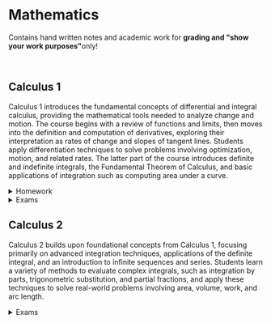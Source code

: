 <h1>Mathematics</b></h1>
<p>Contains hand written notes and academic work  for <strong>grading and "show your work purposes"</strong>only!</p>
<br>
<h2>Calculus 1</h2>
<p>Calculus 1 introduces the fundamental concepts of differential and integral calculus, providing the mathematical tools needed to analyze change and motion. The course begins with a review of functions and limits, then moves into the definition and computation of derivatives, exploring their interpretation as rates of change and slopes of tangent lines. Students apply differentiation techniques to solve problems involving optimization, motion, and related rates. The latter part of the course introduces definite and indefinite integrals, the Fundamental Theorem of Calculus, and basic applications of integration such as computing area under a curve.</p>

<details name="df_hw">
  <summary>Homework</summary>
   <ul style="padding-left: 30px;">
     <li><a href="https://github.com/markrandyreid/math/blob/main/calc1.hw1.q2.pdf" target="_blank">Defining a Limit-HW1.Q2</a></li>
     <li><a href="https://github.com/markrandyreid/math/blob/main/calc1.hw1.q10.pdf" target="_blank">Defining a Limit-HW1.Q10</a></li>
     <li><a href="https://github.com/markrandyreid/math/blob/main/calc1.hw1.q13.pdf" target="_blank">Defining a Limit-HW1.Q13</a></li>  
     <li><a href="https://github.com/markrandyreid/math/blob/main/calc1.hw1.q14.pdf" target="_blank">Defining a Limit-HW1.Q14</a></li>  
     <li><a href="https://github.com/markrandyreid/math/blob/main/calc1.hw1.q15.pdf" target="_blank">Defining a Limit-HW1.Q15</a></li>  
     <li><a href="https://github.com/markrandyreid/math/blob/main/calc1.hw1.q16.pdf" target="_blank">Defining a Limit-HW1.Q16</a></li>  
     <li><a href="https://github.com/markrandyreid/math/blob/main/calc1.hw1.q20.pdf" target="_blank">Defining a Limit-HW1.Q20</a></li>  
     <li><a href="https://github.com/markrandyreid/math/blob/main/calc1.hw5.q6.pdf" target="_blank">Implicit Differentiation-HW5.Q6</a></li>
     <li><a href="https://github.com/markrandyreid/math/blob/main/calc1.hw5.q7.pdf" target="_blank">Implicit Differentiation-HW5.Q7</a></li>
     <li><a href="https://github.com/markrandyreid/math/blob/main/calc1.hw5.q8.pdf" target="_blank">Implicit Differentiation-HW5.Q8</a></li>
     <li><a href="https://github.com/markrandyreid/math/blob/main/calc1.hw5.q9.pdf" target="_blank">Implicit Differentiation-HW5.Q9</a></li>
     <li><a href="https://github.com/markrandyreid/math/blob/main/calc1.hw5.q10.pdf" target="_blank">Implicit Differentiation-HW5.Q10</a></li>
     <li><a href="https://github.com/markrandyreid/math/blob/main/calc1.hw5.q12.pdf" target="_blank">Implicit Differentiation-HW5.Q12</a></li>
   </ul>    
</details>

<details name="df_exams">
  <summary>Exams</summary>
  <ul style="padding-left: 30px;">
    <li><a href="https://github.com/markrandyreid/math/blob/main/test1.q2.pdf" target="_blank">Test1-Q2</a></li>
    <li><a href="https://github.com/markrandyreid/math/blob/main/test1.q3.pdf" target="_blank">Test1-Q3</a></li>
    <li><a href="https://github.com/markrandyreid/math/blob/main/test1.q5.pdf" target="_blank">Test1-Q5</a></li>
    <li><a href="https://github.com/markrandyreid/math/blob/main/test1.q6.pdf" target="_blank">Test1-Q6</a></li>
    <li><a href="https://github.com/markrandyreid/math/blob/main/test1.q10.pdf" target="_blank">Test1-Q10</a></li>
    <li><a href="https://github.com/markrandyreid/math/blob/main/test1.q15.pdf" target="_blank">Test1-Q15</a></li>
    <li><a href="https://github.com/markrandyreid/math/blob/main/test1.q16.pdf" target="_blank">Test1-Q16</a></li>
    <li><a href="https://github.com/markrandyreid/math/blob/main/test2.q1.pdf" target="_blank">Question 1</a></li>
    <li><a href="https://github.com/markrandyreid/math/blob/main/test2.q2.pdf" target="_blank">Question 2</a></li>
    <li><a href="https://github.com/markrandyreid/math/blob/main/test2.q3.pdf" target="_blank">Question 3</a></li>
    <li><a href="https://github.com/markrandyreid/math/blob/main/test2.q4.pdf" target="_blank">Question 4</a></li>
  </ul>
</details>

<h2>Calculus 2</h2>
<p>Calculus 2 builds upon foundational concepts from Calculus 1, focusing primarily on advanced integration techniques, applications of the definite integral, and an introduction to infinite sequences and series. Students learn a variety of methods to evaluate complex integrals, such as integration by parts, trigonometric substitution, and partial fractions, and apply these techniques to solve real-world problems involving area, volume, work, and arc length.</p>
<details name="c2_exams">
  <summary>Exams</summary>
   <ul style="padding-left: 30px;">
     <li><a href="https://github.com/markrandyreid/math/blob/main/calc1.hw5.q12.pdf" target="_blank">Implicit Differentiation-HW5.Q12</a></li>
   </ul>    
</details>


